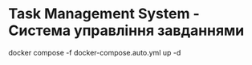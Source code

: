 # Task Management System - Система управління завданнями
docker compose -f docker-compose.auto.yml up -d